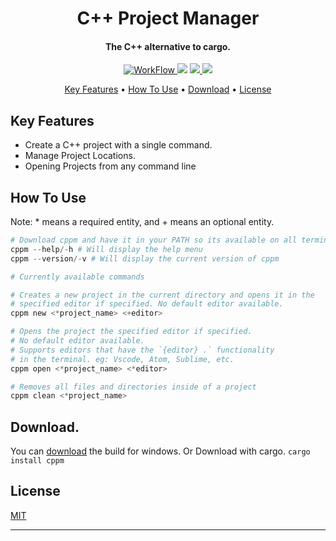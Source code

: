 <h1 align="center"> C++ Project Manager </h1>

<h4 align="center"> The C++ alternative to cargo. </h4>

<p align="center">
  <a href="https://github.com/Maou-Shimazu/Cpp-Project-Manager/actions">
    <img src="https://img.shields.io/github/workflow/status/Maou-Shimazu/Cpp-Project-Manager/Rust/v2.2.1?style=for-the-badge"
         alt="WorkFlow">
  </a>
  <a href="https://github.com/Maou-Shimazu/Cpp-Project-Manager/releases/tag/v2.2.1"><img src="https://img.shields.io/github/v/release/Maou-Shimazu/Cpp-Project-Manager?style=for-the-badge"></a>
  <a href="https://crates.io/crates/cppm">
      <img src="https://img.shields.io/crates/d/cppm?label=Crate%20Downloads&logo=Rust&style=for-the-badge">
  </a>
  <a href="https://github.com/Maou-Shimazu/Cpp-Project-Manager/releases/tag/v2.2.1">
    <img src="https://img.shields.io/github/downloads/Maou-Shimazu/Cpp-Project-Manager/total?label=Github%20Downloads&logo=Github&style=for-the-badge">
  </a>
  <a href="https://crates.io/crates/cppm">
  </a>
</p>

<p align="center">
  <a href="#key-features">Key Features</a> •
  <a href="#how-to-use">How To Use</a> •
  <a href="#download">Download</a> •
  <a href="#license">License</a>
</p>

## Key Features
* Create a C++ project with a single command.
* Manage Project Locations.
* Opening Projects from any command line

## How To Use
Note: * means a required entity, and + means an optional entity.
```powershell
# Download cppm and have it in your PATH so its available on all terminals
cppm --help/-h # Will display the help menu
cppm --version/-v # Will display the current version of cppm

# Currently available commands

# Creates a new project in the current directory and opens it in the
# specified editor if specified. No default editor available. 
cppm new <*project_name> <+editor> 

# Opens the project the specified editor if specified. 
# No default editor available.
# Supports editors that have the `{editor} .` functionality
# in the terminal. eg: Vscode, Atom, Sublime, etc.
cppm open <*project_name> <*editor> 

# Removes all files and directories inside of a project
cppm clean <*project_name>

```


## Download. 
You can [download](https://github.com/Maou-Shimazu/Cpp-Project-Manager/releases/tag/v2.2.1) the build for windows.
Or Download with cargo.
```cargo install cppm```

## License
[MIT](https://github.com/Maou-Shimazu/Cpp-Project-Manager/blob/main/LICENSE)

---

